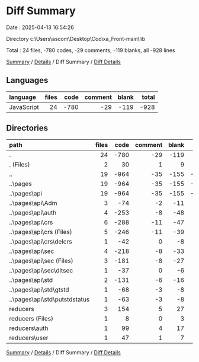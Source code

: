 # Diff Summary

Date : 2025-04-13 16:54:26

Directory c:\\Users\\ascom\\Desktop\\Codixa_Front-main\\lib

Total : 24 files,  -780 codes, -29 comments, -119 blanks, all -928 lines

[Summary](results.md) / [Details](details.md) / Diff Summary / [Diff Details](diff-details.md)

## Languages
| language | files | code | comment | blank | total |
| :--- | ---: | ---: | ---: | ---: | ---: |
| JavaScript | 24 | -780 | -29 | -119 | -928 |

## Directories
| path | files | code | comment | blank | total |
| :--- | ---: | ---: | ---: | ---: | ---: |
| . | 24 | -780 | -29 | -119 | -928 |
| . (Files) | 2 | 30 | 1 | 9 | 40 |
| .. | 19 | -964 | -35 | -155 | -1,154 |
| ..\\pages | 19 | -964 | -35 | -155 | -1,154 |
| ..\\pages\\api | 19 | -964 | -35 | -155 | -1,154 |
| ..\\pages\\api\\Adm | 3 | -74 | -2 | -11 | -87 |
| ..\\pages\\api\\auth | 4 | -253 | -8 | -48 | -309 |
| ..\\pages\\api\\crs | 6 | -288 | -11 | -47 | -346 |
| ..\\pages\\api\\crs (Files) | 5 | -246 | -11 | -39 | -296 |
| ..\\pages\\api\\crs\\delcrs | 1 | -42 | 0 | -8 | -50 |
| ..\\pages\\api\\sec | 4 | -218 | -8 | -33 | -259 |
| ..\\pages\\api\\sec (Files) | 3 | -181 | -8 | -27 | -216 |
| ..\\pages\\api\\sec\\dltsec | 1 | -37 | 0 | -6 | -43 |
| ..\\pages\\api\\std | 2 | -131 | -6 | -16 | -153 |
| ..\\pages\\api\\std\\gtstd | 1 | -68 | -3 | -8 | -79 |
| ..\\pages\\api\\std\\putstdstatus | 1 | -63 | -3 | -8 | -74 |
| reducers | 3 | 154 | 5 | 27 | 186 |
| reducers (Files) | 1 | 8 | 0 | 3 | 11 |
| reducers\\auth | 1 | 99 | 4 | 17 | 120 |
| reducers\\user | 1 | 47 | 1 | 7 | 55 |

[Summary](results.md) / [Details](details.md) / Diff Summary / [Diff Details](diff-details.md)